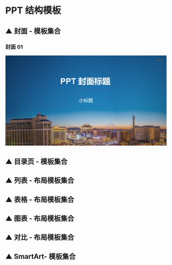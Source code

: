 # PPT 结构模板



## ▲ 封面 - 模板集合

### 封面 01

<img src="readme.assets/image-20230620170504441.png" alt="image-20230620170504441" style="zoom: 67%;" />





## ▲ 目录页 - 模板集合



## ▲ 列表 - 布局模板集合



## ▲ 表格 - 布局模板集合




## ▲ 图表 - 布局模板集合



## ▲ 对比 - 布局模板集合



## ▲ SmartArt- 模板集合


